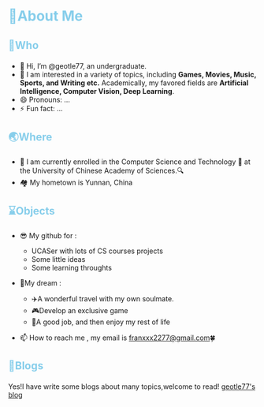 
# <p style='color:skyblue'><strong>👻About Me</strong></p>
## <p style='color:skyblue'><strong>🐴Who </strong></p>

- 👋 Hi, I’m @geotle77, an undergraduate.
- 💖 I am interested in a variety of topics, including **Games, Movies, Music, Sports, and Writing etc.** Academically, my favored fields are **Artificial Intelligence, Computer Vision, Deep Learning**.
- 😄 Pronouns: ...
- ⚡ Fun fact: ...
## <p style='color:skyblue'><strong>🌏Where</strong></p>
- 📖 I am currently enrolled in the Computer Science and Technology 🤖 at the University of Chinese Academy of Sciences.🔍
- 🏘️ My hometown is Yunnan, China
## <p style='color:skyblue'><strong>⌛Objects</strong></p>

- 😎 My github for : 
  - UCASer with lots of CS courses projects
  - Some little  ideas
  - Some learning throughts 

- 🤩My dream :
  - ✈️A wonderful travel with my own soulmate.
  - 🎮Develop an exclusive game
  - 🚩A good job, and then enjoy my rest of life
- 📫 How to reach me , my email is franxxx2277@gmail.com🍀
## <p style='color:skyblue'><strong>🫢Blogs</strong></p>
Yes!I have write some blogs about many topics,welcome to read! [geotle77's blog](https://geotle77.github.io/)
<!---
geotle77/geotle77 is a ✨ special ✨ repository because its `README.md` (this file) appears on your GitHub profile.
You can click the Preview link to take a look at your changes.
--->
